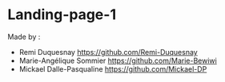 # Landing-page-1
Made by :

- Remi Duquesnay https://github.com/Remi-Duquesnay
- Marie-Angélique Sommier https://github.com/Marie-Bewiwi
- Mickael Dalle-Pasqualine https://github.com/Mickael-DP



